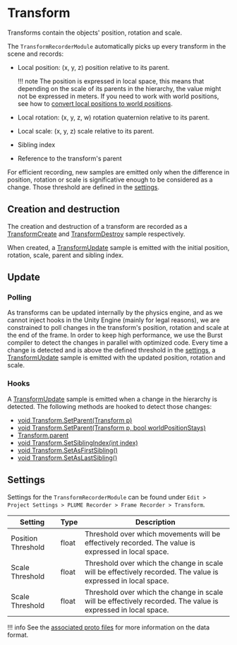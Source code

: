 # Transform

Transforms contain the objects' position, rotation and scale.

The `TransformRecorderModule` automatically picks up every transform in the scene and records:

- Local position: (x, y, z) position relative to its parent.

    !!! note
        The position is expressed in local space, this means that depending on the scale of its parents in the hierarchy, the value might not be expressed in meters. If you need to work with world positions, see how to [convert local positions to world positions](#convert-local-positions-to-world-positions).

- Local rotation: (x, y, z, w) rotation quaternion relative to its parent.
- Local scale: (x, y, z) scale relative to its parent.
- Sibling index
- Reference to the transform's parent

For efficient recording, new samples are emitted only when the difference in position, rotation or scale is significative enough to be considered as a change. Those threshold are defined in the [settings](#settings).

## Creation and destruction

The creation and destruction of a transform are recorded as a [TransformCreate](../../file-format/proto-files/unity/transform.md#transformcreate) and [TransformDestroy](../../file-format/proto-files/unity/transform.md#transformdestroy) sample respectively.

When created, a [TransformUpdate](../../file-format/proto-files/unity/transform.md#transformupdate) sample is emitted with the initial position, rotation, scale, parent and sibling index.

## Update

### Polling

As transforms can be updated internally by the physics engine, and as we cannot inject hooks in the Unity Engine (mainly for legal reasons), we are constrained to poll changes in the transform's position, rotation and scale at the end of the frame. In order to keep high performance, we use the Burst compiler to detect the changes in parallel with optimized code. Every time a change is detected and is above the defined threshold in the [settings](#settings), a [TransformUpdate](../../file-format/proto-files/unity/transform.md#transformupdate) sample is emitted with the updated position, rotation and scale.

### Hooks

A [TransformUpdate](../../file-format/proto-files/unity/transform.md#transformupdate) sample is emitted when a change in the hierarchy is detected. The following methods are hooked to detect those changes:

- [void Transform.SetParent(Transform p)](https://docs.unity3d.com/ScriptReference/Transform.SetParent.html)
- [void Transform.SetParent(Transform p, bool worldPositionStays)](https://docs.unity3d.com/ScriptReference/Transform.SetParent.html)
- [Transform.parent](https://docs.unity3d.com/ScriptReference/Transform-parent.html)
- [void Transform.SetSiblingIndex(int index)](https://docs.unity3d.com/ScriptReference/Transform.SetSiblingIndex.html)
- [void Transform.SetAsFirstSibling()](https://docs.unity3d.com/ScriptReference/Transform.SetAsFirstSibling.html)
- [void Transform.SetAsLastSibling()](https://docs.unity3d.com/ScriptReference/Transform.SetAsLastSibling.html)

## Settings

Settings for the `TransformRecorderModule` can be found under `Edit > Project Settings > PLUME Recorder > Frame Recorder > Transform`.

| Setting            | Type  | Description                                                                                                   |
| ------------------ | ----- | ------------------------------------------------------------------------------------------------------------- |
| Position Threshold | float | Threshold over which movements will be effectively recorded. The value is expressed in local space.           |
| Scale Threshold    | float | Threshold over which the change in scale will be effectively recorded. The value is expressed in local space. |
| Scale Threshold    | float | Threshold over which the change in scale will be effectively recorded. The value is expressed in local space. |

!!! info
    See the [associated proto files](../../file-format/proto-files/unity/transform.md) for more information on the data format.
